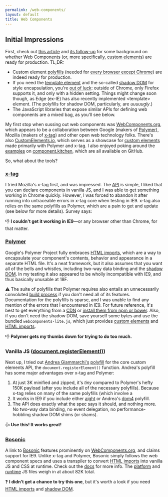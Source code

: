 ```yaml
---
permalink: /web-components/
layout: default
title: Web Components
---
```

## Initial Impressions
First, check out [this article](http://developer.telerik.com/featured/web-components-arent-ready-production-yet/) and [its follow-up](http://developer.telerik.com/featured/web-components-ready-production/) for some background on whether Web Components (or, more specifically, [custom elements]) are ready for production. TL;DR:

* Custom element [polyfills](https://github.com/WebReflection/document-register-element) (needed for [every browser except Chrome](http://caniuse.com/#search=custom%20elements)) are indeed ready for production.
* If you need the [template element](https://developer.mozilla.org/en-US/docs/Web/HTML/Element/template) and the so-called [shadow DOM](http://www.html5rocks.com/en/tutorials/webcomponents/shadowdom/) for style encapsulation, you're [out of luck](http://caniuse.com/#search=shadow%20dom): outside of Chrome, only Firefox supports it, and only with a hidden setting. Things might change soon though, as Edge (ex-IE) has also recently implemented &lt;template> element. (The polyfills for shadow DOM, particularly, are *uuuuugly*.) 
* The JavaScript libraries that expose similar APIs for defining web components are a mixed bag, as you'll see below.

My first stop when sussing out web components was [WebComponents.org], which appears to be a collaboration between Google (makers of [Polymer]), Mozilla (makers of [x-tag]) and other open web technology folks. There's also [CustomElements.io](https://customelements.io/), which serves as a showcase for [custom elements] made primarily with Polymer and x-tag. I also enjoyed poking around the [examples](http://component.kitchen/components) on [component.kitchen], which are all available on GitHub.

So, what about the tools?

### [x-tag]
I tried Mozilla's x-tag first, and was impressed. The [API](http://x-tags.org/docs) is simple, I liked that you can declare components in vanilla JS, and I was able to get something working in Chrome quickly. However, I was forced to abandon it after running into untraceable errors in x-tag core when testing in IE9. x-tag also relies on the same polyfills as Polymer, which are a pain to get and update (see below for more details). Survey says:

:-1: **I couldn't get it working in IE9**—or any browser other than Chrome, for that matter.

### [Polymer]
Google's Polymer Project fully embraces [HTML imports], which are a way to encapsulate your component's contents, behavior and appearance in a separate HTML file. It's a neat framework, but it also assumes that you want all of the bells and whistles, including two-way data binding and the [shadow DOM]. In my testing it also appeared to be wholly incompatible with IE9, and thus basically unusable at 18F.

:warning: The suite of polyfills that Polymer requires also entails an unnecessarily convoluted [build process](https://www.polymer-project.org/0.5/resources/tooling-strategy.html#building-individual-polyfills) if you don't need all of its features. Documentation for the polyfills is sparse, and I was unable to find any mention of the errors that I encountered in IE9. For future reference, it's best to get everything from a [CDN](http://cdnjs.com/libraries/webcomponentsjs) or [install them from npm or bower](http://webcomponents.org/polyfills/). Also, if you don't need the shadow DOM, save yourself some bytes and use the bundled `webcomponents-lite.js`, which just provides [custom elements] and [HTML imports].

:-1: **Polymer gets my thumbs down for trying to do too much.**

### Vanilla JS ([document.registerElement()](https://github.com/WebReflection/document-register-element))
Next up, I tried out [Andrea Giammarchi's](http://webreflection.blogspot.com/2014/07/a-w3c-custom-elements-alternative.html) [polyfill](https://github.com/WebReflection/document-register-element) for the core custom elements API, the `document.registerElement()` function. Andrea's polyfill has some major advantages over x-tag and Polymer:

1. At just 3K minified and zipped, it's *tiny* compared to Polymer's hefty 150K payload (after you include all of the necessary polyfills). Because x-tag relies on many of the same polyfills (which involve a 
2. It works in IE9 if you include either [aight] or Andrea's [dom4] polyfill.
3. The API does exactly what the spec says it should, and nothing more. No two-way data binding, no event delegation, no performance-hobbling shadow DOM shims (or shams).

:+1: **Use this! It works great!**

### [Bosonic]
A link to [Bosonic] features prominently on [WebComponents.org], and claims support for IE9. Unlike x-tag and Polymer, Bosonic simply follows the web component specs and uses a transpiler to convert [HTML imports] into vanilla JS and CSS at runtime. Check out the [docs](http://bosonic.github.io/documentation.html) for more info. The [platform](https://github.com/bosonic/bosonic/blob/master/dist/bosonic-platform.js) and [runtime](https://github.com/bosonic/bosonic/blob/master/dist/bosonic-runtime.js) JS files weigh in at about 82K total.

:question: **I didn't get a chance to try this one**, but it's worth a look if you need [HTML imports] and [shadow DOM].

[x-tag]: http://x-tags.org/
[Polymer]: https://www.polymer-project.org/
[Bosonic]: http://bosonic.github.io/
[WebComponents.org]: http://webcomponents.org/
[component.kitchen]: http://component.kitchen/
[custom elements]: http://www.smashingmagazine.com/2014/03/04/introduction-to-custom-elements/
[HTML imports]: http://webcomponents.org/articles/introduction-to-html-imports/
[template tag]: http://www.html5rocks.com/en/tutorials/webcomponents/template/
[shadow DOM]: http://www.html5rocks.com/en/tutorials/webcomponents/shadowdom/
[aight]: https://github.com/shawnbot/aight
[dom4]: https://github.com/WebReflection/dom4
